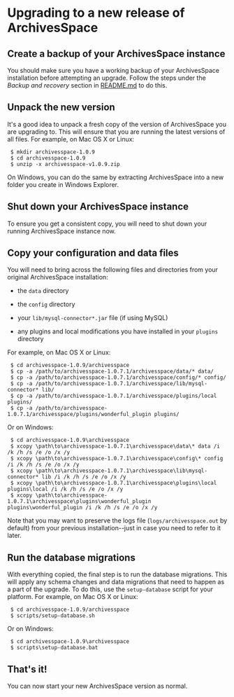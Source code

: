 # Upgrading to a new release of ArchivesSpace

## Create a backup of your ArchivesSpace instance

You should make sure you have a working backup of your ArchivesSpace
installation before attempting an upgrade.  Follow the steps
under the *Backup and recovery* section in [README.md](https://github.com/archivesspace/archivesspace/blob/master/README.md) to do this.


## Unpack the new version

It's a good idea to unpack a fresh copy of the version of
ArchivesSpace you are upgrading to.  This will ensure that you are
running the latest versions of all files.  For example, on Mac OS X or
Linux:

     $ mkdir archivesspace-1.0.9
     $ cd archivesspace-1.0.9
     $ unzip -x archivesspace-v1.0.9.zip

On Windows, you can do the same by extracting ArchivesSpace into a new
folder you create in Windows Explorer.

## Shut down your ArchivesSpace instance

To ensure you get a consistent copy, you will need to shut down your
running ArchivesSpace instance now.


## Copy your configuration and data files

You will need to bring across the following files and directories from
your original ArchivesSpace installation:

  * the `data` directory

  * the `config` directory

  * your `lib/mysql-connector*.jar` file (if using MySQL)

  * any plugins and local modifications you have installed in your `plugins` directory

For example, on Mac OS X or Linux:

     $ cd archivesspace-1.0.9/archivesspace
     $ cp -a /path/to/archivesspace-1.0.7.1/archivesspace/data/* data/
     $ cp -a /path/to/archivesspace-1.0.7.1/archivesspace/config/* config/
     $ cp -a /path/to/archivesspace-1.0.7.1/archivesspace/lib/mysql-connector* lib/
     $ cp -a /path/to/archivesspace-1.0.7.1/archivesspace/plugins/local plugins/
     $ cp -a /path/to/archivesspace-1.0.7.1/archivesspace/plugins/wonderful_plugin plugins/

Or on Windows:

     $ cd archivesspace-1.0.9\archivesspace
     $ xcopy \path\to\archivesspace-1.0.7.1\archivesspace\data\* data /i /k /h /s /e /o /x /y
     $ xcopy \path\to\archivesspace-1.0.7.1\archivesspace\config\* config /i /k /h /s /e /o /x /y
     $ xcopy \path\to\archivesspace-1.0.7.1\archivesspace\lib\mysql-connector* lib /i /k /h /s /e /o /x /y
     $ xcopy \path\to\archivesspace-1.0.7.1\archivesspace\plugins\local plugins\local /i /k /h /s /e /o /x /y
     $ xcopy \path\to\archivesspace-1.0.7.1\archivesspace\plugins\wonderful_plugin plugins\wonderful_plugin /i /k /h /s /e /o /x /y


Note that you may want to preserve the logs file (`logs/archivesspace.out` 
by default) from your previous installation--just in case you need to 
refer to it later.


## Run the database migrations

With everything copied, the final step is to run the database
migrations.  This will apply any schema changes and data migrations
that need to happen as a part of the upgrade.  To do this, use the
`setup-database` script for your platform. For example, on Mac OS X
or Linux:

     $ cd archivesspace-1.0.9/archivesspace
     $ scripts/setup-database.sh

Or on Windows:

     $ cd archivesspace-1.0.9\archivesspace
     $ scripts\setup-database.bat

## That's it!

You can now start your new ArchivesSpace version as normal.

